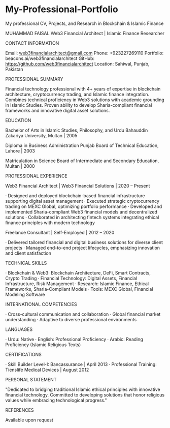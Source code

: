 # My-Professional-Portfolio
My professional CV, Projects, and Research in Blockchain &amp; Islamic Finance

MUHAMMAD FAISAL
Web3 Financial Architect | Islamic Finance Researcher



CONTACT INFORMATION

Email: web3financialarchitect@gmail.com
Phone: +923227269110
Portfolio: beacons.ai/web3financialarchitect
GitHub: https://github.com/web3financialarchitect
Location: Sahiwal, Punjab, Pakistan



PROFESSIONAL SUMMARY

Financial technology professional with 4+ years of expertise in blockchain architecture, cryptocurrency trading, and Islamic finance integration. Combines technical proficiency in Web3 solutions with academic grounding in Islamic Studies. Proven ability to develop Sharia-compliant financial frameworks and innovative digital asset solutions.



EDUCATION

Bachelor of Arts in Islamic Studies, Philosophy, and Urdu
Bahauddin Zakariya University, Multan | 2005

Diploma in Business Administration
Punjab Board of Technical Education, Lahore | 2003

Matriculation in Science
Board of Intermediate and Secondary Education, Multan | 2000



PROFESSIONAL EXPERIENCE

Web3 Financial Architect | Web3 Financial Solutions | 2020 – Present

· Designed and deployed blockchain-based financial infrastructure supporting digital asset management
· Executed strategic cryptocurrency trading on MEXC Global, optimizing portfolio performance
· Developed and implemented Sharia-compliant Web3 financial models and decentralized solutions
· Collaborated in architecting fintech systems integrating ethical finance principles with modern technology

Freelance Consultant | Self-Employed | 2012 – 2020

· Delivered tailored financial and digital business solutions for diverse client projects
· Managed end-to-end project lifecycles, emphasizing innovation and client satisfaction



TECHNICAL SKILLS

· Blockchain & Web3: Blockchain Architecture, DeFi, Smart Contracts, Crypto Trading
· Financial Technology: Digital Assets, Financial Infrastructure, Risk Management
· Research: Islamic Finance, Ethical Frameworks, Sharia-Compliant Models
· Tools: MEXC Global, Financial Modeling Software



INTERNATIONAL COMPETENCIES

· Cross-cultural communication and collaboration
· Global financial market understanding
· Adaptive to diverse professional environments



LANGUAGES

· Urdu: Native
· English: Professional Proficiency
· Arabic: Reading Proficiency (Islamic Religious Texts)



CERTIFICATIONS

· Skill Builder Level-I: Bancassurance | April 2013
· Professional Training: Tienslife Medical Devices | August 2012



PERSONAL STATEMENT

"Dedicated to bridging traditional Islamic ethical principles with innovative financial technology. Committed to developing solutions that honor religious values while embracing technological progress."



REFERENCES

Available upon request
